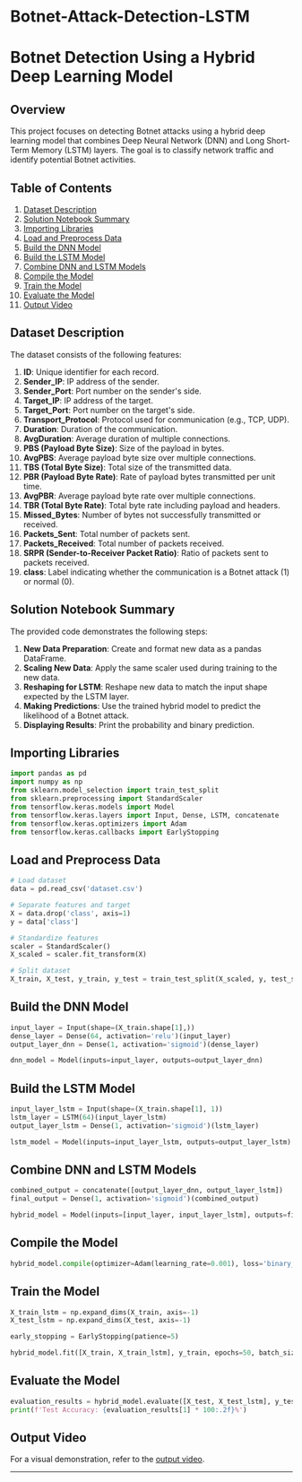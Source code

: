 # Botnet-Attack-Detection-LSTM
# Botnet Detection Using a Hybrid Deep Learning Model

## Overview

This project focuses on detecting Botnet attacks using a hybrid deep learning model that combines Deep Neural Network (DNN) and Long Short-Term Memory (LSTM) layers. The goal is to classify network traffic and identify potential Botnet activities.

## Table of Contents

1. [Dataset Description](#dataset-description)
2. [Solution Notebook Summary](#solution-notebook-summary)
3. [Importing Libraries](#importing-libraries)
4. [Load and Preprocess Data](#load-and-preprocess-data)
5. [Build the DNN Model](#build-the-dnn-model)
6. [Build the LSTM Model](#build-the-lstm-model)
7. [Combine DNN and LSTM Models](#combine-dnn-and-lstm-models)
8. [Compile the Model](#compile-the-model)
9. [Train the Model](#train-the-model)
10. [Evaluate the Model](#evaluate-the-model)
11. [Output Video](#output-video)

## Dataset Description

The dataset consists of the following features:

1. **ID**: Unique identifier for each record.
2. **Sender_IP**: IP address of the sender.
3. **Sender_Port**: Port number on the sender's side.
4. **Target_IP**: IP address of the target.
5. **Target_Port**: Port number on the target's side.
6. **Transport_Protocol**: Protocol used for communication (e.g., TCP, UDP).
7. **Duration**: Duration of the communication.
8. **AvgDuration**: Average duration of multiple connections.
9. **PBS (Payload Byte Size)**: Size of the payload in bytes.
10. **AvgPBS**: Average payload byte size over multiple connections.
11. **TBS (Total Byte Size)**: Total size of the transmitted data.
12. **PBR (Payload Byte Rate)**: Rate of payload bytes transmitted per unit time.
13. **AvgPBR**: Average payload byte rate over multiple connections.
14. **TBR (Total Byte Rate)**: Total byte rate including payload and headers.
15. **Missed_Bytes**: Number of bytes not successfully transmitted or received.
16. **Packets_Sent**: Total number of packets sent.
17. **Packets_Received**: Total number of packets received.
18. **SRPR (Sender-to-Receiver Packet Ratio)**: Ratio of packets sent to packets received.
19. **class**: Label indicating whether the communication is a Botnet attack (1) or normal (0).

## Solution Notebook Summary

The provided code demonstrates the following steps:

1. **New Data Preparation**: Create and format new data as a pandas DataFrame.
2. **Scaling New Data**: Apply the same scaler used during training to the new data.
3. **Reshaping for LSTM**: Reshape new data to match the input shape expected by the LSTM layer.
4. **Making Predictions**: Use the trained hybrid model to predict the likelihood of a Botnet attack.
5. **Displaying Results**: Print the probability and binary prediction.

## Importing Libraries

```python
import pandas as pd
import numpy as np
from sklearn.model_selection import train_test_split
from sklearn.preprocessing import StandardScaler
from tensorflow.keras.models import Model
from tensorflow.keras.layers import Input, Dense, LSTM, concatenate
from tensorflow.keras.optimizers import Adam
from tensorflow.keras.callbacks import EarlyStopping
```

## Load and Preprocess Data

```python
# Load dataset
data = pd.read_csv('dataset.csv')

# Separate features and target
X = data.drop('class', axis=1)
y = data['class']

# Standardize features
scaler = StandardScaler()
X_scaled = scaler.fit_transform(X)

# Split dataset
X_train, X_test, y_train, y_test = train_test_split(X_scaled, y, test_size=0.2, random_state=42)
```

## Build the DNN Model

```python
input_layer = Input(shape=(X_train.shape[1],))
dense_layer = Dense(64, activation='relu')(input_layer)
output_layer_dnn = Dense(1, activation='sigmoid')(dense_layer)

dnn_model = Model(inputs=input_layer, outputs=output_layer_dnn)
```

## Build the LSTM Model

```python
input_layer_lstm = Input(shape=(X_train.shape[1], 1))
lstm_layer = LSTM(64)(input_layer_lstm)
output_layer_lstm = Dense(1, activation='sigmoid')(lstm_layer)

lstm_model = Model(inputs=input_layer_lstm, outputs=output_layer_lstm)
```

## Combine DNN and LSTM Models

```python
combined_output = concatenate([output_layer_dnn, output_layer_lstm])
final_output = Dense(1, activation='sigmoid')(combined_output)

hybrid_model = Model(inputs=[input_layer, input_layer_lstm], outputs=final_output)
```

## Compile the Model

```python
hybrid_model.compile(optimizer=Adam(learning_rate=0.001), loss='binary_crossentropy', metrics=['accuracy'])
```

## Train the Model

```python
X_train_lstm = np.expand_dims(X_train, axis=-1)
X_test_lstm = np.expand_dims(X_test, axis=-1)

early_stopping = EarlyStopping(patience=5)

hybrid_model.fit([X_train, X_train_lstm], y_train, epochs=50, batch_size=32, validation_data=([X_test, X_test_lstm], y_test), callbacks=[early_stopping])
```

## Evaluate the Model

```python
evaluation_results = hybrid_model.evaluate([X_test, X_test_lstm], y_test)
print(f'Test Accuracy: {evaluation_results[1] * 100:.2f}%')
```

## Output Video

For a visual demonstration, refer to the [output video](https://drive.google.com/file/d/1BNpPf6v1khUGJjHq1K5dAAdyHcpA4FZt/view?usp=sharing).

---

